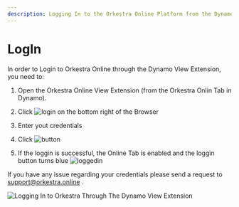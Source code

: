 ```yaml
---
description: Logging In to the Orkestra Online Platform from the Dynamo View Extension
---
```


# LogIn

In order to Login to Orkestra Online through the Dynamo View Extension, you need to: 

   1. Open the Orkestra Online View Extension \(from the Orkestra Onlin Tab in Dynamo\). 

   2. Click ![login](https://datashapes.files.wordpress.com/2020/05/login.png?) on the bottom right of the Browser 

   3. Enter yout credentials 

   4. Click ![button](https://datashapes.files.wordpress.com/2020/05/loginbut.png?) 

   5. If the loggin is successful, the Online Tab is enabled and the loggin button turns blue ![loggedin](https://datashapes.files.wordpress.com/2020/05/loggedin.png?)

If you have any issue regarding your credentials please send a request to support@orkestra.online .

![Logging In to Orkestra Through The Dynamo View Extension](https://datashapes.files.wordpress.com/2020/05/dynamovelogin.gif?)

